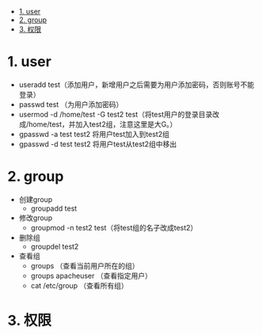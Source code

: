 <!-- TOC -->

- [1. user](#1-user)
- [2. group](#2-group)
- [3. 权限](#3-权限)

<!-- /TOC -->
# 1. user 
* useradd test（添加用户，新增用户之后需要为用户添加密码，否则账号不能登录）
* passwd test （为用户添加密码）
* usermod -d /home/test -G test2 test（将test用户的登录目录改成/home/test，并加入test2组，注意这里是大G。）
* gpasswd -a test test2 将用户test加入到test2组
* gpasswd -d test test2 将用户test从test2组中移出

# 2. group
* 创建group
    * groupadd  test
* 修改group
    * groupmod -n test2  test（将test组的名子改成test2）
* 删除组
    * groupdel test2
* 查看组
    * groups （查看当前用户所在的组）
    * groups apacheuser （查看指定用户）
    * cat /etc/group （查看所有组）
# 3. 权限
